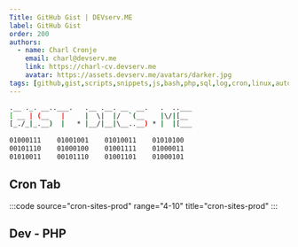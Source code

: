 ```yaml
---
Title: GitHub Gist | DEVserv.ME
label: GitHub Gist
order: 200
authors:
  - name: Charl Cronje
    email: charl@devserv.me
    link: https://charl-cv.devserv.me
    avatar: https://assets.devserv.me/avatars/darker.jpg
tags: [github,gist,scripts,snippets,js,bash,php,sql,log,cron,linux,automation]
---
```


```sh
.__ ._. __..___.   .__ .__. __  __.   .  ..___
[ __ | (__   |     |  \|  |/  `(__    |\/|[__ 
[_./_|_.__)  |   * |__/|__|\__..__) * |  |[___
                                              
01000111    01001001    01010011    01010100 
00101110    01000100    01001111    01000011 
01010011    00101110    01001101    01000101 
```

## Cron Tab

:::code source="cron-sites-prod" range="4-10" title="cron-sites-prod" :::

## Dev - PHP



